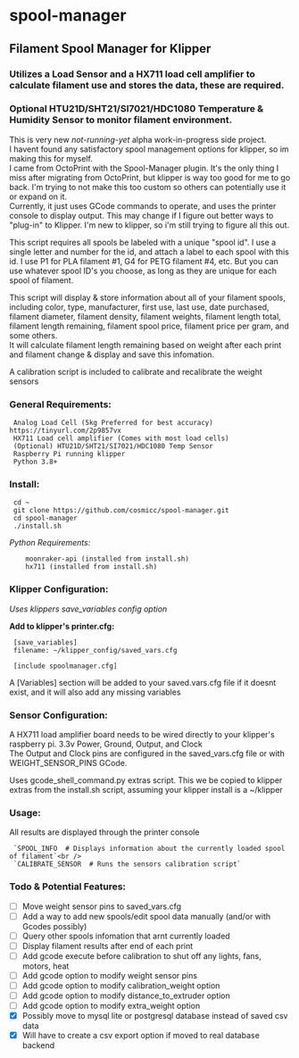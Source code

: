 # spool-manager
## Filament Spool Manager for Klipper
### Utilizes a Load Sensor and a HX711 load cell amplifier to calculate filament use and stores the data, these are required.
### Optional HTU21D/SHT21/SI7021/HDC1080 Temperature & Humidity Sensor to monitor filament environment.

This is very new *not-running-yet* alpha work-in-progress side project.<br />
I havent found any satisfactory spool management options for klipper, so im making this for myself.<br />
I came from OctoPrint with the Spool-Manager plugin. It's the only thing I miss after migrating from OctoPrint, but klipper is way too good for me to go back.
I'm trying to not make this too custom so others can potentially use it or expand on it.<br />
Currently, it just uses GCode commands to operate, and uses the printer console to display output. This may change if I figure out better ways to "plug-in" to Klipper. I'm new to klipper, so i'm still trying to figure all this out.

This script requires all spools be labeled with a unique "spool id".  I use a single letter and number for the id, and attach a label to each spool with this id.
I use P1 for PLA filament #1, G4 for PETG filament #4, etc.  But you can use whatever spool ID's you choose, as long as they are unique for each spool of filament.<br />

This script will display & store information about all of your filament spools, including color, type, manufacturer, first use, last use, date purchased, filament diameter, filament density, filament weights, filament length total, filament length remaining, filament spool price, filament price per gram, and some others.<br />
It will calculate filament length remaining based on weight after each print and filament change & display and save this infomation.<br />

A calibration script is included to calibrate and recalibrate the weight sensors<br />

### General Requirements:
     Analog Load Cell (5kg Preferred for best accuracy) https://tinyurl.com/2p9857vx
     HX711 Load cell amplifier (Comes with most load cells)
     (Optional) HTU21D/SHT21/SI7021/HDC1080 Temp Sensor 
     Raspberry Pi running klipper
     Python 3.8+

### Install:
     cd ~
     git clone https://github.com/cosmicc/spool-manager.git
     cd spool-manager
     ./install.sh

*Python Requirements:*<br />
```
    moonraker-api (installed from install.sh)
    hx711 (installed from install.sh)
```
  
### Klipper Configuration:
  *Uses klippers save_variables config option*

  **Add to klipper's printer.cfg:**
  
     [save_variables]
     filename: ~/klipper_config/saved_vars.cfg
  
     [include spoolmanager.cfg]
     
  A [Variables] section will be added to your saved.vars.cfg file if it doesnt exist, and it will also add any missing variables
     
### Sensor Configuration:
A HX711 load amplifier board needs to be wired directly to your klipper's raspberry pi.  3.3v Power, Ground, Output, and Clock<br />
The Output and Clock pins are configured in the saved_vars.cfg file or with WEIGHT_SENSOR_PINS GCode.<br />

Uses gcode_shell_command.py extras script.  This we be copied to klipper extras from the install.sh script, assuming your klipper install is a ~/klipper<br />

### Usage:
All results are displayed through the printer console<br />

     `SPOOL_INFO  # Displays information about the currently loaded spool of filament`<br />
     `CALIBRATE_SENSOR  # Runs the sensors calibration script`
     
### Todo & Potential Features:
  - [ ] Move weight sensor pins to saved_vars.cfg
  - [ ] Add a way to add new spools/edit spool data manually (and/or with Gcodes possibly)
  - [ ] Query other spools infomation that arnt currently loaded
  - [ ] Display filament results after end of each print
  - [ ] Add gcode execute before calibration to shut off any lights, fans, motors, heat
  - [ ] Add gcode option to modify weight sensor pins
  - [ ] Add gcode option to modify calibration_weight option
  - [ ] Add gcode option to modify distance_to_extruder option
  - [ ] Add gcode option to modify extra_weight option
  - [x] Possibly move to mysql lite or postgresql database instead of saved csv data
  - [x] Will have to create a csv export option if moved to real database backend
